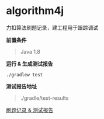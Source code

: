 # algorithm4j
力扣算法刷题记录，建工程用于跟踪调试

**前置条件**
> Java 1.8

**运行 & 生成测试报告**
```
./gradlew test
```

**测试报告地址**
> ./gradle/test-results

[刷题记录 & 测试报告](http://htmlpreview.github.io/?https://github.com/MrElepha/algorithm4j/blob/main/gradle/test-result/tests/test/packages/default-package.html)